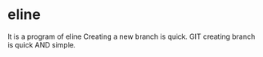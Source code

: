 # eline
It is a program of eline
Creating a new branch is quick.
GIT creating branch is quick AND simple.